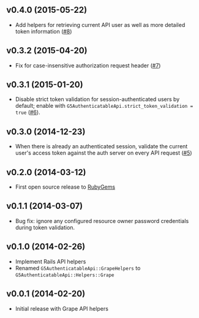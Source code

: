 ## v0.4.0 (2015-05-22)

* Add helpers for retrieving current API user as well as more detailed token
  information
  ([#8](https://github.com/G5/g5_authenticatable_api/pull/8))

## v0.3.2 (2015-04-20)

* Fix for case-insensitive authorization request header
  ([#7](https://github.com/G5/g5_authenticatable_api/pull/7))

## v0.3.1 (2015-01-20)

* Disable strict token validation for session-authenticated users by
  default; enable with `G5AuthenticatableApi.strict_token_validation = true`
  ([#6](https://github.com/G5/g5_authenticatable_api/pull/6)).

## v0.3.0 (2014-12-23)

* When there is already an authenticated session, validate the current
  user's access token against the auth server on every API request
  ([#5](https://github.com/G5/g5_authenticatable_api/pull/5))

## v0.2.0 (2014-03-12)

* First open source release to [RubyGems](https://rubygems.org)

## v0.1.1 (2014-03-07)

* Bug fix: ignore any configured resource owner password credentials during
  token validation.

## v0.1.0 (2014-02-26)

* Implement Rails API helpers
* Renamed `G5AuthenticatableApi::GrapeHelpers` to
  `G5AuthenticatableApi::Helpers::Grape`

## v0.0.1 (2014-02-20)

* Initial release with Grape API helpers
